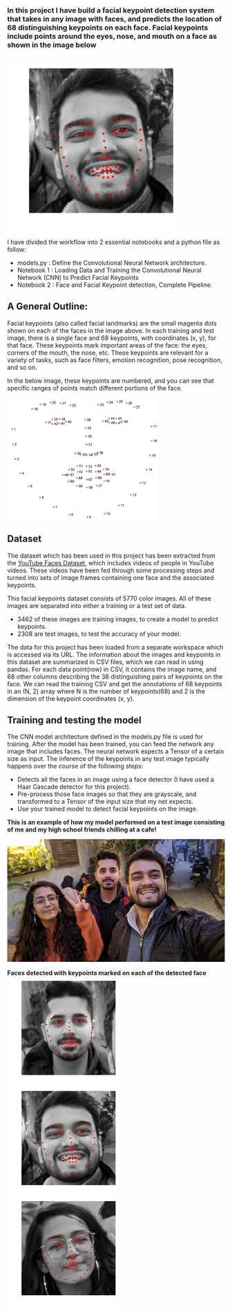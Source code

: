 ### In this project I have build a facial keypoint detection system that takes in any image with faces, and predicts the location of 68 distinguishing keypoints on each face. Facial keypoints include points around the eyes, nose, and mouth on a face as shown in the image below



## <img src="images/pranay%20detected.png" alt="This is my face" width=400>

I have divided the workflow into 2 essential notebooks and a python file as follow:

* models.py : Define the Convolutional Neural Network architecture.
* Notebook 1 : Loading Data and Training the Convolutional Neural Network (CNN) to Predict Facial Keypoints
* Notebook 2 : Face and Facial Keypoint detection, Complete Pipeline.

## A General Outline:

Facial keypoints (also called facial landmarks) are the small magenta dots shown on each of the faces in the image above. In each training and test image, there is a single face and 68 keypoints, with coordinates (x, y), for that face. These keypoints mark important areas of the face: the eyes, corners of the mouth, the nose, etc. These keypoints are relevant for a variety of tasks, such as face filters, emotion recognition, pose recognition, and so on. 

In the below image, these keypoints are numbered, and you can see that specific ranges of points match different portions of the face.

<img src="images/keypoints%20numbered.jpg" width=350>

## Dataset

The dataset which has been used in this project has been extracted from the [YouTube Faces Dataset](https://www.cs.tau.ac.il/~wolf/ytfaces/), which includes videos of people in YouTube videos. These videos have been fed through some processing steps and turned into sets of image frames containing one face and the associated keypoints.

This facial keypoints dataset consists of 5770 color images. All of these images are separated into either a training or a test set of data.
* 3462 of these images are training images, to create a model to predict keypoints.
* 2308 are test images, to test the accuracy of your model.

The data for this project has been loaded from a separate workspace which is accessed via its URL. The information about the images and keypoints in this dataset are summarized in CSV files, which we can read in using pandas. For each data point(row) in CSV, it contains the image name, and 68 other columns describing the 38 distinguishing pairs of keypoints on the face. We can read the training CSV and get the annotations of 68 keypoints in an (N, 2) array where N is the number of keypoints(68) and 2 is the dimension of the keypoint coordinates (x, y).

## Training and testing the model

The CNN model architecture defined in the models.py file is used for training. After the model has been trained, you can feed the network any image that includes faces. The neural network expects a Tensor of a certain size as input. The inference of the keypoints in any test image typically happens over the course of the following steps:
* Detects all the faces in an image using a face detector (I have used a Haar Cascade detector for this project).
* Pre-process those face images so that they are grayscale, and transformed to a Tensor of the input size that my net expects.
* Use your trained model to detect facial keypoints on the image.


<b><p>This is an example of how my model performed on a test image consisting of me and my high school friends chilling at a cafe!<p></b>
<p><img src="images/my%20friends.jpg" alt="photo" width=600></p>
<b>Faces detected with keypoints marked on each of the detected face</b> <br>
<img src="images/rohit%20detected.png" alt="photo"> <img src="images/pranay%20detected.png" alt="photo"> <img src="images/shweta%20detected.png" alt="photo">
